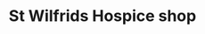 ---
title: "St Wilfrids Hospice shop"
url: /chichester/st-wilfrids-hospice-shop/
shop: Gebrauchtwaren
---